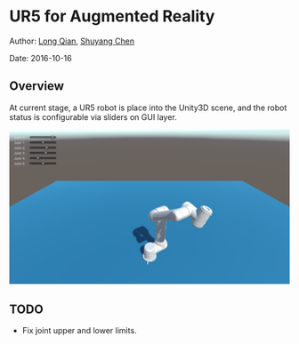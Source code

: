 UR5 for Augmented Reality
===
Author: [Long Qian](https://longqian.me/aboutme), [Shuyang Chen](https://www.linkedin.com/in/shuyang-shawn-chen-346ab6109)

Date: 2016-10-16

## Overview
At current stage, a UR5 robot is place into the Unity3D scene, and the robot status is configurable via sliders on GUI layer.

![capture](capture_editor.png "Capture in Unity3D Editor")

## TODO
* Fix joint upper and lower limits.

